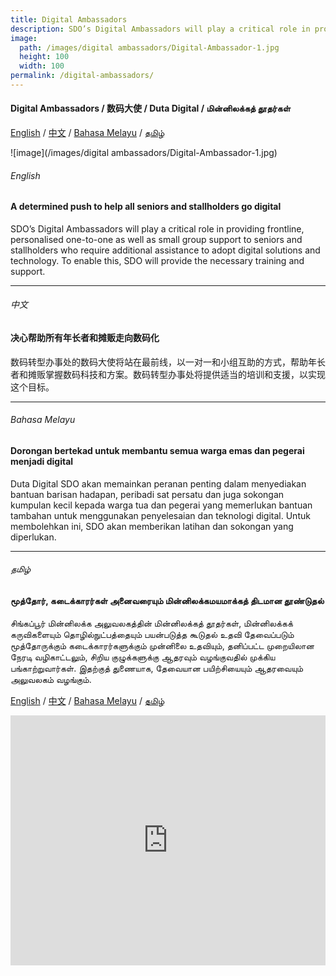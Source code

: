 ```yaml
---
title: Digital Ambassadors
description: SDO’s Digital Ambassadors will play a critical role in providing frontline, personalised one-to-one as well as small group support to seniors and stallholders who require additional assistance to adopt digital solutions and technology.
image:
  path: /images/digital ambassadors/Digital-Ambassador-1.jpg
  height: 100
  width: 100
permalink: /digital-ambassadors/
---
```


#### Digital Ambassadors / 数码大使 / Duta Digital / மின்னிலக்கத் தூதர்கள்

[English](#english) / [中文](#中文) / [Bahasa Melayu](#bahasa-melayu) / [தமிழ்](#தமிழ்)

![image](/images/digital ambassadors/Digital-Ambassador-1.jpg)

###### English
#### A determined push to help all seniors and stallholders go digital
SDO’s Digital Ambassadors will play a critical role in providing frontline, personalised one-to-one as well as small group support to seniors and stallholders who require additional assistance to adopt digital solutions and technology. To enable this, SDO will provide the necessary training and support.

<hr>

###### 中文
#### 决心帮助所有年长者和摊贩走向数码化
数码转型办事处的数码大使将站在最前线，以一对一和小组互助的方式，帮助年长者和摊贩掌握数码科技和方案。数码转型办事处将提供适当的培训和支援，以实现这个目标。

<hr>

###### Bahasa Melayu
#### Dorongan bertekad untuk membantu semua warga emas dan pegerai menjadi digital
Duta Digital SDO akan memainkan peranan penting dalam menyediakan bantuan barisan hadapan, peribadi sat persatu dan juga sokongan kumpulan kecil kepada warga tua dan pegerai yang memerlukan bantuan tambahan untuk menggunakan penyelesaian dan teknologi digital. Untuk membolehkan ini, SDO akan memberikan latihan dan sokongan yang diperlukan.

<hr>

###### தமிழ்
#### மூத்தோர், கடைக்காரர்கள் அனைவரையும் மின்னிலக்கமயமாக்கத் திடமான தூண்டுதல் 
சிங்கப்பூர் மின்னிலக்க அலுவலகத்தின் மின்னிலக்கத் தூதர்கள், மின்னிலக்கக் கருவிகளையும் தொழில்நுட்பத்தையும் பயன்படுத்த கூடுதல் உதவி தேவைப்படும் மூத்தோருக்கும் கடைக்காரர்களுக்கும் முன்னிலை உதவியும், தனிப்பட்ட முறையிலான நேரடி வழிகாட்டலும், சிறிய குழுக்களுக்கு ஆதரவும் வழங்குவதில் முக்கிய பங்காற்றுவார்கள். இதற்குத் துணையாக, தேவையான பயிற்சியையும் ஆதரவையும் அலுவலகம் வழங்கும்.  

[English](#english) / [中文](#中文) / [Bahasa Melayu](#bahasa-melayu) / [தமிழ்](#தமிழ்)

<iframe width="100%" height="400" src="https://www.youtube.com/embed/SNfx5dJxlZ0" frameborder="0" allow="accelerometer; autoplay; clipboard-write; encrypted-media; gyroscope; picture-in-picture" allowfullscreen></iframe>
